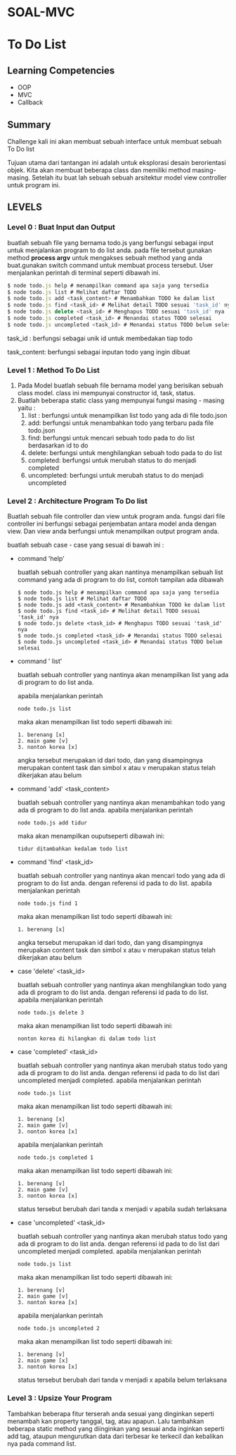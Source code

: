 # SOAL-MVC
# To Do List

## Learning Competencies

- OOP
- MVC
- Callback

## Summary

Challenge kali ini akan membuat sebuah interface untuk membuat sebuah To Do list

Tujuan utama dari tantangan ini adalah untuk eksplorasi desain berorientasi objek. Kita akan membuat beberapa class dan memiliki method masing-masing. Setelah itu buat lah sebuah sebuah arsitektur model view controller untuk program ini.

## LEVELS

### Level 0 : Buat Input dan Output

buatlah sebuah file yang bernama todo.js yang berfungsi sebagai input untuk menjalankan program to do list anda. pada file tersebut gunakan method **process argv** untuk mengakses sebuah method yang anda buat.gunakan switch command untuk membuat process tersebut. User menjalankan perintah di terminal seperti dibawah ini.

```javascript
$ node todo.js help # menampilkan command apa saja yang tersedia
$ node todo.js list # Melihat daftar TODO
$ node todo.js add <task_content> # Menambahkan TODO ke dalam list
$ node todo.js find <task_id> # Melihat detail TODO sesuai 'task_id' nya
$ node todo.js delete <task_id> # Menghapus TODO sesuai 'task_id' nya
$ node todo.js completed <task_id> # Menandai status TODO selesai
$ node todo.js uncompleted <task_id> # Menandai status TODO belum selesai
```

task_id : berfungsi sebagai unik id untuk membedakan tiap todo 

task_content: berfungsi sebagai inputan todo yang ingin dibuat

### Level 1 : Method To Do List

1. Pada Model buatlah sebuah file bernama model yang berisikan sebuah class model. class ini mempunyai constructor id, task, status.
2. Buatlah beberapa static class yang mempunyai fungsi masing - masing yaitu : 
   1. list : berfungsi untuk menampilkan list todo yang ada di file todo.json
   2. add: berfungsi untuk menambahkan todo yang terbaru pada file todo.json
   3. find: berfungsi untuk mencari sebuah todo pada to do list berdasarkan id to do
   4. delete: berfungsi untuk menghilangkan sebuah todo pada to do list 
   5. completed: berfungsi untuk merubah status to do menjadi completed
   6. uncompleted: berfungsi untuk merubah status to do menjadi uncompleted

### Level 2 : Architecture Program To Do list

Buatlah sebuah file controller dan view untuk program anda. fungsi dari file controller ini berfungsi sebagai penjembatan antara model anda dengan view. Dan view anda berfungsi untuk menampilkan output program anda. 

buatlah sebuah case - case yang sesuai di bawah ini :

- command 'help'

  buatlah sebuah controller yang akan nantinya menampilkan sebuah list command yang ada di program to do list, contoh tampilan ada dibawah

  ```
  $ node todo.js help # menampilkan command apa saja yang tersedia
  $ node todo.js list # Melihat daftar TODO
  $ node todo.js add <task_content> # Menambahkan TODO ke dalam list
  $ node todo.js find <task_id> # Melihat detail TODO sesuai 'task_id' nya
  $ node todo.js delete <task_id> # Menghapus TODO sesuai 'task_id' nya
  $ node todo.js completed <task_id> # Menandai status TODO selesai
  $ node todo.js uncompleted <task_id> # Menandai status TODO belum selesai
  ```

  

- command ' list'

  buatlah sebuah controller  yang nantinya akan menampilkan list yang ada di program to do list anda.

  apabila menjalankan perintah 

  ```
  node todo.js list 
  ```

  maka akan menampilkan list todo seperti dibawah ini: 

  ```
  1. berenang [x]
  2. main game [v]
  3. nonton korea [x]
  ```

  angka tersebut merupakan id dari todo, dan yang disampingnya merupakan content task dan simbol x atau v merupakan status telah dikerjakan atau belum

  

- command 'add'  <task_content>

  buatlah sebuah controller  yang nantinya akan menambahkan todo yang ada di program to do list anda. apabila menjalankan perintah 

  ```
  node todo.js add tidur
  ```

  maka akan menampilkan ouputseperti dibawah ini: 

  ```
  tidur ditambahkan kedalam todo list
  ```

  

- command 'find' <task_id>

  buatlah sebuah controller  yang nantinya akan mencari todo yang ada di program to do list anda. dengan referensi id pada to do list. apabila menjalankan perintah 

  ```
  node todo.js find 1 
  ```

  maka akan menampilkan list todo seperti dibawah ini: 

  ```
  1. berenang [x]
  ```

  angka tersebut merupakan id dari todo, dan yang disampingnya merupakan content task dan simbol x atau v merupakan status telah dikerjakan atau belum

  

- case 'delete' <task_id>

  buatlah sebuah controller  yang nantinya akan menghilangkan todo yang ada di program to do list anda. dengan referensi id pada to do list. apabila menjalankan perintah 

  ```
  node todo.js delete 3 
  ```

  maka akan menampilkan list todo seperti dibawah ini: 

  ```
  nonton korea di hilangkan di dalam todo list
  ```

  

- case 'completed' <task_id>

  buatlah sebuah controller  yang nantinya akan merubah status todo yang ada di program to do list anda. dengan referensi id pada to do list dari uncompleted menjadi completed. apabila menjalankan perintah 

  ```
  node todo.js list 
  ```

  maka akan menampilkan list todo seperti dibawah ini: 

  ```
  1. berenang [x]
  2. main game [v]
  3. nonton korea [x]
  ```

  apabila menjalankan perintah 

  ```
  node todo.js completed 1
  ```

  maka akan menampilkan list todo seperti dibawah ini: 

  ```
  1. berenang [v]
  2. main game [v]
  3. nonton korea [x]
  ```

  status tersebut berubah dari tanda x menjadi v apabila sudah terlaksana

  

- case 'uncompleted' <task_id>

  buatlah sebuah controller  yang nantinya akan merubah status todo yang ada di program to do list anda. dengan referensi id pada to do list dari uncompleted menjadi completed. apabila menjalankan perintah 

  ```
  node todo.js list 
  ```

  maka akan menampilkan list todo seperti dibawah ini: 

  ```
  1. berenang [v]
  2. main game [v]
  3. nonton korea [x]
  ```

  apabila menjalankan perintah 

  ```
  node todo.js uncompleted 2
  ```

  maka akan menampilkan list todo seperti dibawah ini: 

  ```
  1. berenang [v]
  2. main game [x]
  3. nonton korea [x]
  ```

  status tersebut berubah dari tanda v menjadi x apabila belum terlaksana

  

### Level 3 : Upsize Your Program

Tambahkan beberapa fitur terserah anda sesuai yang dinginkan seperti menambah kan property tanggal, tag, atau apapun. Lalu tambahkan beberapa static method yang diinginkan yang sesuai anda inginkan seperti add tag, ataupun mengurutkan data dari terbesar ke terkecil dan kebalikan nya  pada command list.
